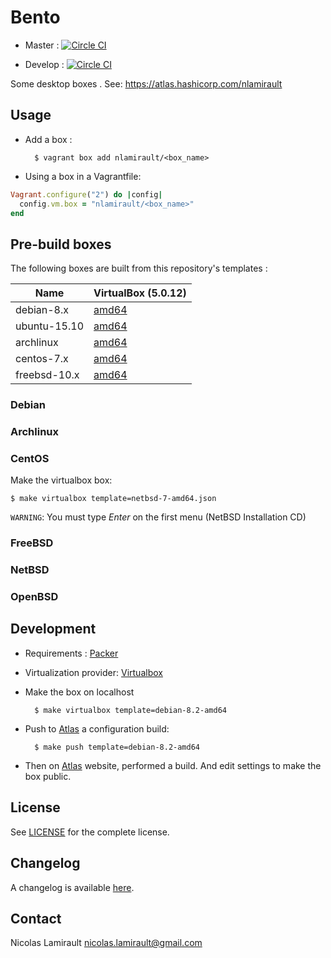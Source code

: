 # Bento

* Master :
[![Circle CI](https://circleci.com/gh/nlamirault/bento/tree/master.svg?style=svg)](https://circleci.com/gh/nlamirault/bento/tree/master)

* Develop :
[![Circle CI](https://circleci.com/gh/nlamirault/bento/tree/develop.svg?style=svg)](https://circleci.com/gh/nlamirault/bento/tree/develop)


Some desktop boxes . See: https://atlas.hashicorp.com/nlamirault


## Usage

* Add a box :

        $ vagrant box add nlamirault/<box_name>

* Using a box in a Vagrantfile:

```ruby
Vagrant.configure("2") do |config|
  config.vm.box = "nlamirault/<box_name>"
end
```

## Pre-build boxes

The following boxes are built from this repository's templates :

| Name          | VirtualBox (5.0.12)       |
| ------------- | ------------------        |
| debian-8.x    | [amd64][D8]              |
| ubuntu-15.10  | [amd64][U1510]            |
| archlinux     | [amd64][Arch]             |
| centos-7.x    | [amd64][C7]              |
| freebsd-10.x  | [amd64][FBSD10]          |

### Debian

### Archlinux

### CentOS

Make the virtualbox box:

    $ make virtualbox template=netbsd-7-amd64.json

`WARNING`: You must type *Enter* on the first menu (NetBSD Installation CD)

### FreeBSD

### NetBSD

### OpenBSD


## Development

* Requirements : [Packer][]

* Virtualization provider: [Virtualbox][]

* Make the box on localhost

        $ make virtualbox template=debian-8.2-amd64

* Push to [Atlas][] a configuration build:

        $ make push template=debian-8.2-amd64

* Then on [Atlas][] website, performed a build. And edit settings to make the box public.


## License

See [LICENSE][] for the complete license.


## Changelog

A changelog is available [here](ChangeLog.md).


## Contact

Nicolas Lamirault <nicolas.lamirault@gmail.com>




[LICENSE]: https://github.com/nlamirault/bento/blob/master/LICENSE



[Packer]: https://www.packer.io/
[Atlas]:  https://atlas.hashicorp.com
[Virtualbox]: https://www.virtualbox.org/


[D8]: https://atlas.hashicorp.com/nlamirault/boxes/debian-8

[Arch]: https://atlas.hashicorp.com/nlamirault/boxes/archlinux

[U1510]: https://atlas.hashicorp.com/nlamirault/boxes/ubuntu-15.10

[C7]: https://atlas.hashicorp.com/nlamirault/boxes/centos-7

[N1412]: https://atlas.hashicorp.com/nlamirault/boxes/nixos-1412

[FBSD10]: https://atlas.hashicorp.com/nlamirault/boxes/freebsd-10
